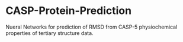 # CASP-Protein-Prediction
Nueral Networks for prediction of RMSD from CASP-5 physiochemical properties of tertiary structure data. 
